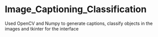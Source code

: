 # Image_Captioning_Classification
Used OpenCV and Numpy to generate captions, classify objects in the images and tkinter for the interface
